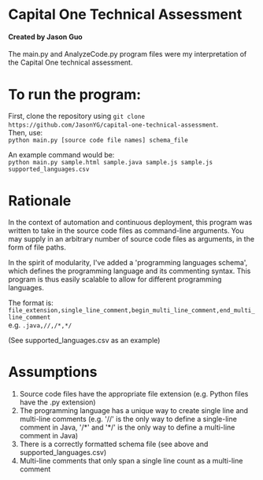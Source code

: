 # Capital One Technical Assessment 
#### Created by Jason Guo

The main.py and AnalyzeCode.py program files were my interpretation of
the Capital One technical assessment.

# To run the program:
First, clone the repository using `git clone https://github.com/JasonYG/capital-one-technical-assessment`.   
Then, use:  
`python main.py [source code file names] schema_file`

An example command would be:  
`python main.py sample.html sample.java sample.js sample.js supported_languages.csv`

# Rationale
In the context of automation and continuous deployment, this program
was written to take in the source code files as command-line arguments.
You may supply in an arbitrary number of source code files as arguments,
in the form of file paths.

In the spirit of modularity, I've added a 'programming languages schema', 
which defines the programming language and its commenting syntax. This program
is thus easily scalable to allow for different programming languages.

The format is:  
      `file_extension,single_line_comment,begin_multi_line_comment,end_multi_line_comment`    
e.g.  `.java,//,/*,*/`

(See supported_languages.csv as an example)

# Assumptions
1. Source code files have the appropriate file extension (e.g. Python files have the .py extension)
2. The programming language has a unique way to create single line and multi-line comments (e.g. '//' is the only way to define a single-line comment in Java, '/\*' and '\*/' is the only way to define a multi-line comment in Java)
3. There is a correctly formatted schema file (see above and supported_languages.csv)
4. Multi-line comments that only span a single line count as a multi-line comment

